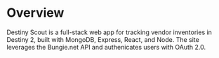 # Overview
Destiny Scout is a full-stack web app for tracking vendor inventories in Destiny 2, built with MongoDB, Express, React, and Node. The site leverages the Bungie.net API and authenicates users with OAuth 2.0. 

